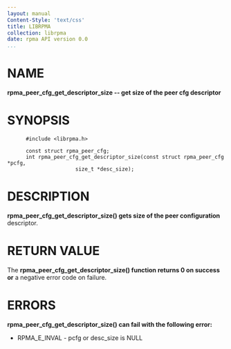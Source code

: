 ```yaml
---
layout: manual
Content-Style: 'text/css'
title: LIBRPMA
collection: librpma
date: rpma API version 0.0
...
```


[comment]: <> (SPDX-License-Identifier: BSD-3-Clause)
[comment]: <> (Copyright 2020, Intel Corporation)

NAME
====

**rpma\_peer\_cfg\_get\_descriptor\_size \-- get size of the peer cfg
descriptor**

SYNOPSIS
========

          #include <librpma.h>

          const struct rpma_peer_cfg;
          int rpma_peer_cfg_get_descriptor_size(const struct rpma_peer_cfg *pcfg,
                          size_t *desc_size);

DESCRIPTION
===========

**rpma\_peer\_cfg\_get\_descriptor\_size() gets size of the peer
configuration** descriptor.

RETURN VALUE
============

The **rpma\_peer\_cfg\_get\_descriptor\_size() function returns 0 on
success or** a negative error code on failure.

ERRORS
======

**rpma\_peer\_cfg\_get\_descriptor\_size() can fail with the following
error:**

-   RPMA\_E\_INVAL - pcfg or desc\_size is NULL
